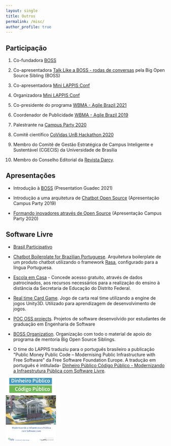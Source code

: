 ```yaml
---
layout: single
title: Outros
permalink: /misc/
author_profile: true
---
```


## Participação



1. Co-fundadora [BOSS](https://www.youtube.com/c/BigOpenSourceSibling)
1. Co-apresentadora [Talk Like a BOSS - rodas de conversas](https://youtube.com/playlist?list=PLFFHHqnY3q2FLjtGKYuI-V-z9u7jzBOb_) pela Big Open Source Sibling (BOSS)
1. Co-apresentadora [Mini LAPPIS Conf](https://youtu.be/zynynEynpk8)
1. Organizadora [Mini LAPPIS Conf](https://github.com/lappis-unb/MiniLappisConf)
1. Co-presidente do programa [WBMA - Agile Brazil 2021](http://www.agilebrazil.com/2021/wbma)
1. Coordenador de Publicidade [WBMA - Agile Brazil 2019](http://www.agilebrazil.com/2019/docs/en/wbma/)
1. Palestrante na [Campus Party 2020](https://youtu.be/MlGYHl3Iyyg)

1. Comitê científico [CoVidas UnB Hackathon 2020](https://covidas-unb.github.io/InfoGerais/)
1. Membro do Comitê de Gestão Estratégica de Campus Inteligente e Sustentável (CGECIS) da Universidade de Brasília
1. Membro do Conselho Editorial da [Revista Darcy](https://revistadarcy.unb.br).

## Apresentações

- Introdução à [BOSS](https://docs.google.com/presentation/d/1bAOZ0gLjEIwOLhkRhakvaXG1_FP4fGuHYMVhEc72w7M/edit?usp=sharing) (Presentation Guadec 2021)

- Introdução a uma arquitetura de [Chatbot Open Source](https://docs.google.com/presentation/d/1c0bLbdfj8ztAvIQz3MNYSp0I6zjUhQDO4k3aqQianEU/edit?usp=sharing) (Apresentação Campus Party 2019)

- [Formando inovadores através de Open Source](https://docs.google.com/presentation/d/1xFwBtiMU08lOgSGFG4s9QpUZF80Ei5HENvTPN1VffGs/edit?usp=sharing) (Apresentação Campus Party 2020)

## Software Livre


- [Brasil Participativo](https://gitlab.com/lappis-unb/decidimbr)

- [Chatbot Boilerplate for Brazilian Portuguese](https://github.com/lappis-unb/rasa-ptbr-boilerplate). Arquitetura boilerplate de um produto chatbot utilizando o framework [Rasa](www.rasa.com), configurado para a língua Portuguesa.

- [Escola em Casa](https://github.com/Escola-em-Casa) - Concede acesso gratuito, através de dados patrocinados, aos recursos necessários para a realização do ensino à distância da Secretaria de Educação do Distrito Federal.

- [Real time Card Game](https://github.com/lappis-unb/realtimecardgame). Jogo de carta real time utilizando a engine de jogos Unity3D. Utilizado para aprendizagem de desenvolvimento de jogos.

- [POC OSS projects](https://github.com/fga-eps-mds). Projetos de software desenvolvido por estudantes de graduação em Engenharia de Software

- [BOSS Organization](https://github.com/BOSS-BigOpenSourceSibling/). Organização com todo o material de apoio do programa de mentoria Big Open Source Siblings.

- O time do LAPPIS traduziu para o português brasileiro a publicação "Public Money Public Code – Modernising Public Infrastructure with Free Software" da Free Software Foundation Europe. A tradução em português é intitulada- [Dinheiro Público Código Público - Modernizando a Infraestrutura Pública com Software Livre](https://download.fsfe.org/campaigns/pmpc/PMPC-Modernising-with-Free-Software.pt_br.pdf).


<img src="/images/publico.png" alt="Dinheiro Público Código Publico - Modernizando a Infraestrutura Pública com Software Livre" style="height: 200px;" />


